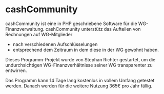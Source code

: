 cashCommunity
=============

cashCommunity ist eine in PHP geschriebene Software für die WG-Finanzverwaltung. cashCommunity unterstütz das Aufteilen von Rechnungen auf WG-Mitglieder
 * nach verschiedenen Aufschlüsselungen
 * entsprechend dem Zeitraum in dem diese in der WG gewohnt haben.

Dieses Programm-Projekt wurde von Stephan Richter gestartet, um die undurchsichtigen WG-Finanzverhältnisse seiner WG transparenter zu entwirren.

Das Programm kann 14 Tage lang kostenlos in vollem Umfang getestet werden. Danach werden für die weitere Nutzung 365€ pro Jahr fällig.
